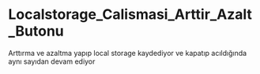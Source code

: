 # Localstorage_Calismasi_Arttir_Azalt_Butonu

Arttırma ve azaltma yapıp local storage kaydediyor ve kapatıp acıldığında aynı sayıdan devam ediyor
